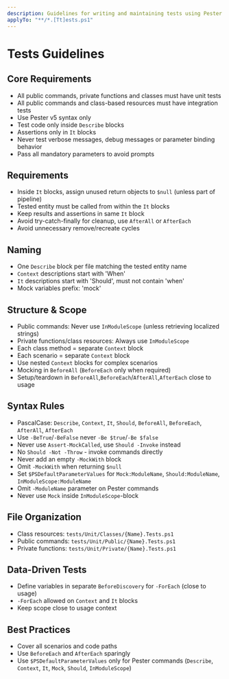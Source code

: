 ```yaml
---
description: Guidelines for writing and maintaining tests using Pester.
applyTo: "**/*.[Tt]ests.ps1"
---
```


# Tests Guidelines

## Core Requirements
- All public commands, private functions and classes must have unit tests
- All public commands and class-based resources must have integration tests
- Use Pester v5 syntax only
- Test code only inside `Describe` blocks
- Assertions only in `It` blocks
- Never test verbose messages, debug messages or parameter binding behavior
- Pass all mandatory parameters to avoid prompts

## Requirements
- Inside `It` blocks, assign unused return objects to `$null` (unless part of pipeline)
- Tested entity must be called from within the `It` blocks
- Keep results and assertions in same `It` block
- Avoid try-catch-finally for cleanup, use `AfterAll` or `AfterEach`
- Avoid unnecessary remove/recreate cycles

## Naming
- One `Describe` block per file matching the tested entity name
- `Context` descriptions start with 'When'
- `It` descriptions start with 'Should', must not contain 'when'
- Mock variables prefix: 'mock'

## Structure & Scope
- Public commands: Never use `InModuleScope` (unless retrieving localized strings)
- Private functions/class resources: Always use `InModuleScope`
- Each class method = separate `Context` block
- Each scenario = separate `Context` block
- Use nested `Context` blocks for complex scenarios
- Mocking in `BeforeAll` (`BeforeEach` only when required)
- Setup/teardown in `BeforeAll`,`BeforeEach`/`AfterAll`,`AfterEach` close to usage

## Syntax Rules
- PascalCase: `Describe`, `Context`, `It`, `Should`, `BeforeAll`, `BeforeEach`, `AfterAll`, `AfterEach`
- Use `-BeTrue`/`-BeFalse` never `-Be $true`/`-Be $false`
- Never use `Assert-MockCalled`, use `Should -Invoke` instead
- No `Should -Not -Throw` - invoke commands directly
- Never add an empty `-MockWith` block
- Omit `-MockWith` when returning `$null`
- Set `$PSDefaultParameterValues` for `Mock:ModuleName`, `Should:ModuleName`, `InModuleScope:ModuleName`
- Omit `-ModuleName` parameter on Pester commands
- Never use `Mock` inside `InModuleScope`-block

## File Organization
- Class resources: `tests/Unit/Classes/{Name}.Tests.ps1`
- Public commands: `tests/Unit/Public/{Name}.Tests.ps1`
- Private functions: `tests/Unit/Private/{Name}.Tests.ps1`

## Data-Driven Tests
- Define variables in separate `BeforeDiscovery` for `-ForEach` (close to usage)
- `-ForEach` allowed on `Context` and `It` blocks
- Keep scope close to usage context

## Best Practices
- Cover all scenarios and code paths
- Use `BeforeEach` and `AfterEach` sparingly
- Use `$PSDefaultParameterValues` only for Pester commands (`Describe`, `Context`, `It`, `Mock`, `Should`, `InModuleScope`)
